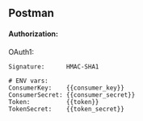 Postman
-

#### Authorization:

OAuth1:

````
Signature:      HMAC-SHA1

# ENV vars:
ConsumerKey:    {{consumer_key}}
ConsumerSecret: {{consumer_secret}}
Token:          {{token}}
TokenSecret:    {{token_secret}}
````
